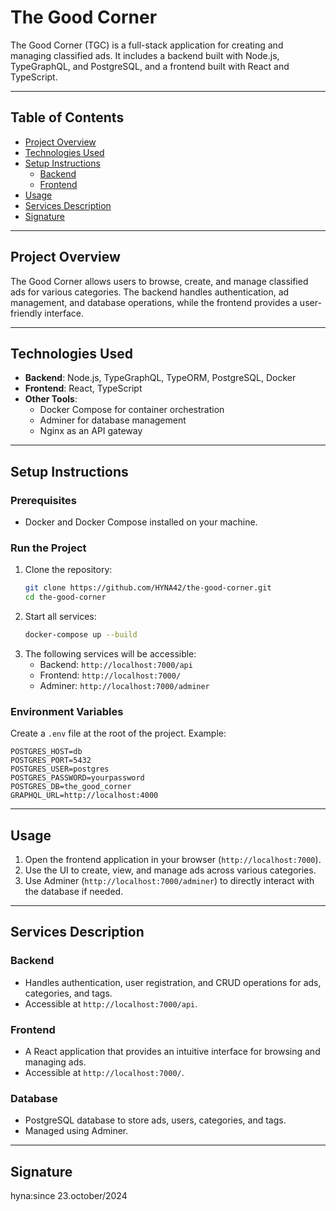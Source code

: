 # The Good Corner

The Good Corner (TGC) is a full-stack application for creating and managing classified ads. It includes a backend built with Node.js, TypeGraphQL, and PostgreSQL, and a frontend built with React and TypeScript.

---

## Table of Contents

- [Project Overview](#project-overview)
- [Technologies Used](#technologies-used)
- [Setup Instructions](#setup-instructions)
  - [Backend](#backend)
  - [Frontend](#frontend)
- [Usage](#usage)
- [Services Description](#services-description)
- [Signature](#signature)

---

## Project Overview

The Good Corner allows users to browse, create, and manage classified ads for various categories. The backend handles authentication, ad management, and database operations, while the frontend provides a user-friendly interface.

---

## Technologies Used

- **Backend**: Node.js, TypeGraphQL, TypeORM, PostgreSQL, Docker
- **Frontend**: React, TypeScript
- **Other Tools**:
  - Docker Compose for container orchestration
  - Adminer for database management
  - Nginx as an API gateway

---

## Setup Instructions

### Prerequisites

- Docker and Docker Compose installed on your machine.

### Run the Project

1. Clone the repository:
   ```bash
   git clone https://github.com/HYNA42/the-good-corner.git
   cd the-good-corner
   ```
2. Start all services:
   ```bash
   docker-compose up --build
   ```
3. The following services will be accessible:
   - Backend: `http://localhost:7000/api`
   - Frontend: `http://localhost:7000/`
   - Adminer: `http://localhost:7000/adminer`

### Environment Variables

Create a `.env` file at the root of the project. Example:

```env
POSTGRES_HOST=db
POSTGRES_PORT=5432
POSTGRES_USER=postgres
POSTGRES_PASSWORD=yourpassword
POSTGRES_DB=the_good_corner
GRAPHQL_URL=http://localhost:4000
```

---

## Usage

1. Open the frontend application in your browser (`http://localhost:7000`).
2. Use the UI to create, view, and manage ads across various categories.
3. Use Adminer (`http://localhost:7000/adminer`) to directly interact with the database if needed.

---

## Services Description

### Backend
- Handles authentication, user registration, and CRUD operations for ads, categories, and tags.
- Accessible at `http://localhost:7000/api`.

### Frontend
- A React application that provides an intuitive interface for browsing and managing ads.
- Accessible at `http://localhost:7000/`.

### Database
- PostgreSQL database to store ads, users, categories, and tags.
- Managed using Adminer.


---

## Signature

hyna:since 23.october/2024
